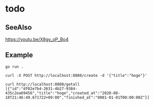 # todo

## SeeAlso
https://youtu.be/X8gy_oP_Bo4

## Example

```
go run .
```

```
curl -X POST http://localhost:8080/create -d '{"title":"hoge"}' 
```

```
curl http://localhost:8080/getall
[{"id":"df02e7b4-2631-4b27-9384-435c2ea69456","title":"hoge","created_at":"2020-08-18T21:46:49.671722+09:00","finished_at":"0001-01-01T00:00:00Z"}]
```
